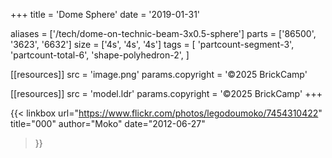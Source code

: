 +++
title = 'Dome Sphere'
date  = '2019-01-31'

aliases = ['/tech/dome-on-technic-beam-3x0.5-sphere']
parts = ['86500', '3623', '6632']
size  = ['4s', '4s', '4s']
tags  = [
  'partcount-segment-3',
  'partcount-total-6',
  'shape-polyhedron-2',
]

[[resources]]
src              = 'image.png'
params.copyright = '©2025 BrickCamp'

[[resources]]
src              = 'model.ldr'
params.copyright = '©2025 BrickCamp'
+++

{{< linkbox
    url="https://www.flickr.com/photos/legodoumoko/7454310422"
    title="000"
    author="Moko"
    date="2012-06-27"
>}}
